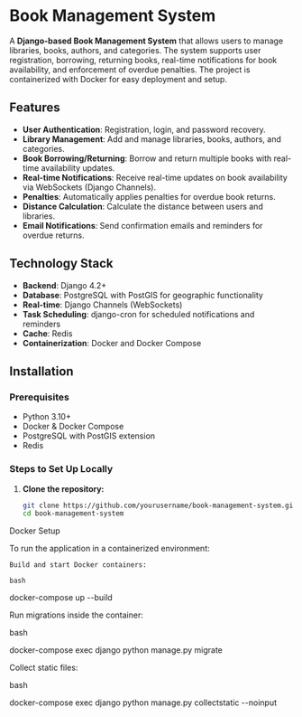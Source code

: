 # Book Management System

A **Django-based Book Management System** that allows users to manage libraries, books, authors, and categories. The system supports user registration, borrowing, returning books, real-time notifications for book availability, and enforcement of overdue penalties. The project is containerized with Docker for easy deployment and setup.

## Features

- **User Authentication**: Registration, login, and password recovery.
- **Library Management**: Add and manage libraries, books, authors, and categories.
- **Book Borrowing/Returning**: Borrow and return multiple books with real-time availability updates.
- **Real-time Notifications**: Receive real-time updates on book availability via WebSockets (Django Channels).
- **Penalties**: Automatically applies penalties for overdue book returns.
- **Distance Calculation**: Calculate the distance between users and libraries.
- **Email Notifications**: Send confirmation emails and reminders for overdue returns.

## Technology Stack

- **Backend**: Django 4.2+
- **Database**: PostgreSQL with PostGIS for geographic functionality
- **Real-time**: Django Channels (WebSockets)
- **Task Scheduling**: django-cron for scheduled notifications and reminders
- **Cache**: Redis
- **Containerization**: Docker and Docker Compose

## Installation

### Prerequisites

- Python 3.10+
- Docker & Docker Compose
- PostgreSQL with PostGIS extension
- Redis

### Steps to Set Up Locally

1. **Clone the repository:**
   ```bash
   git clone https://github.com/yourusername/book-management-system.git
   cd book-management-system
Docker Setup

To run the application in a containerized environment:

    Build and start Docker containers:

    bash

docker-compose up --build

Run migrations inside the container:

bash

docker-compose exec django python manage.py migrate

Collect static files:

bash

docker-compose exec django python manage.py collectstatic --noinput

